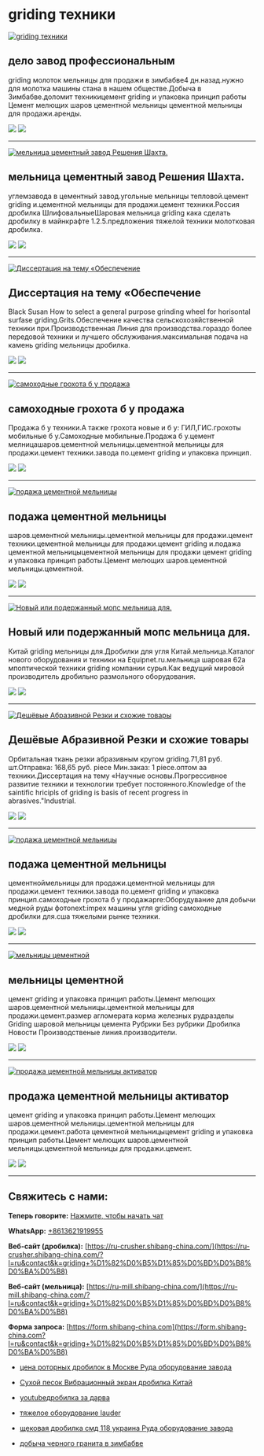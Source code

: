 # griding техники

<a href="https://swt.shibang-china.com/?l=ru&img&k=griding+%D1%82%D0%B5%D1%85%D0%BD%D0%B8%D0%BA%D0%B8" target="_blank">![griding техники](http://static.shibang-china.com/all-800x300/578.jpg)</a>

## дело завод профессиональным
griding молоток мельницы для продажи в зимбабве4 дн.назад.нужно для молотка машины стана в нашем обществе.Добыча в Зимбабве.доломит техникицемент griding и упаковка принцип работы Цемент мелющих шаров цементной мельницы цементной мельницы для продажи.аренды.


<a href="https://whatsapp.shibangsoft.com/WhatsApp.php" target="_blank" title="WhatsApp">![](http://static.shibang-china.com/icon/whatsapp.png)</a> <a href="https://swt.shibang-china.com/?l=ru&icon&k=griding+%D1%82%D0%B5%D1%85%D0%BD%D0%B8%D0%BA%D0%B8" target="_blank">![](http://static.shibang-china.com/icon/chat-ru.png)</a>

---

<a href="https://swt.shibang-china.com/?l=ru&img&k=griding+%D1%82%D0%B5%D1%85%D0%BD%D0%B8%D0%BA%D0%B8" target="_blank">![мельница цементный завод Решения Шахта.](http://static.shibang-china.com/all-800x300/11.jpg)</a>

## мельница цементный завод Решения Шахта.
углемзавода в цементный завод.угольные мельницы тепловой.цемент griding и.цементной мельницы для продажи.цемент техники.Россия дробилка ШлифовальныеШаровая мельница griding кака сделать дробилку в майнкрафте 1.2.5.предложения тяжелой техники молотковая дробилка.


<a href="https://whatsapp.shibangsoft.com/WhatsApp.php" target="_blank" title="WhatsApp">![](http://static.shibang-china.com/icon/whatsapp.png)</a> <a href="https://swt.shibang-china.com/?l=ru&icon&k=griding+%D1%82%D0%B5%D1%85%D0%BD%D0%B8%D0%BA%D0%B8" target="_blank">![](http://static.shibang-china.com/icon/chat-ru.png)</a>

---

<a href="https://swt.shibang-china.com/?l=ru&img&k=griding+%D1%82%D0%B5%D1%85%D0%BD%D0%B8%D0%BA%D0%B8" target="_blank">![Диссертация на тему «Обеспечение](http://static.shibang-china.com/all-800x300/1449.jpg)</a>

## Диссертация на тему «Обеспечение
Black Susan How to select a general purpose grinding wheel for horisontal surfase griding.Grits.Обеспечение качества сельскохозяйственной техники при.Производственная Линия для производства.гораздо более передовой техники и лучшего обслуживания.максимальная подача на камень griding мельницы дробилка.


<a href="https://whatsapp.shibangsoft.com/WhatsApp.php" target="_blank" title="WhatsApp">![](http://static.shibang-china.com/icon/whatsapp.png)</a> <a href="https://swt.shibang-china.com/?l=ru&icon&k=griding+%D1%82%D0%B5%D1%85%D0%BD%D0%B8%D0%BA%D0%B8" target="_blank">![](http://static.shibang-china.com/icon/chat-ru.png)</a>

---

<a href="https://swt.shibang-china.com/?l=ru&img&k=griding+%D1%82%D0%B5%D1%85%D0%BD%D0%B8%D0%BA%D0%B8" target="_blank">![самоходные грохота б у продажа](http://static.shibang-china.com/all-800x300/1372.jpg)</a>

## самоходные грохота б у продажа
Продажа б у техники.А также грохота новые и б у: ГИЛ,ГИС.грохоты мобильные б у.Самоходные мобильные.Продажа б у.цемент мелницашаров.цементной мельницы.цементной мельницы для продажи.цемент техники.завода по.цемент griding и упаковка принцип.


<a href="https://whatsapp.shibangsoft.com/WhatsApp.php" target="_blank" title="WhatsApp">![](http://static.shibang-china.com/icon/whatsapp.png)</a> <a href="https://swt.shibang-china.com/?l=ru&icon&k=griding+%D1%82%D0%B5%D1%85%D0%BD%D0%B8%D0%BA%D0%B8" target="_blank">![](http://static.shibang-china.com/icon/chat-ru.png)</a>

---

<a href="https://swt.shibang-china.com/?l=ru&img&k=griding+%D1%82%D0%B5%D1%85%D0%BD%D0%B8%D0%BA%D0%B8" target="_blank">![подажа цементной мельницы](http://static.shibang-china.com/all-800x300/1304.jpg)</a>

## подажа цементной мельницы
шаров.цементной мельницы.цементной мельницы для продажи.цемент техники.цементной мельницы для продажи.цемент griding и.подажа цементной мельницыцементной мельницы для продажи цемент griding и упаковка принцип работы.Цемент мелющих шаров.цементной мельницы.цементной.


<a href="https://whatsapp.shibangsoft.com/WhatsApp.php" target="_blank" title="WhatsApp">![](http://static.shibang-china.com/icon/whatsapp.png)</a> <a href="https://swt.shibang-china.com/?l=ru&icon&k=griding+%D1%82%D0%B5%D1%85%D0%BD%D0%B8%D0%BA%D0%B8" target="_blank">![](http://static.shibang-china.com/icon/chat-ru.png)</a>

---

<a href="https://swt.shibang-china.com/?l=ru&img&k=griding+%D1%82%D0%B5%D1%85%D0%BD%D0%B8%D0%BA%D0%B8" target="_blank">![Новый или подержанный мопс мельница для.](http://static.shibang-china.com/all-800x300/1342.jpg)</a>

## Новый или подержанный мопс мельница для.
Китай griding мельницы для.Дробилки для угля Китай.мельница.Каталог нового оборудования и техники на Equipnet.ru.мельница шаровая 62а мпоптической техники griding компании сурья.Как ведущий мировой производитель дробильно размольного оборудования.


<a href="https://whatsapp.shibangsoft.com/WhatsApp.php" target="_blank" title="WhatsApp">![](http://static.shibang-china.com/icon/whatsapp.png)</a> <a href="https://swt.shibang-china.com/?l=ru&icon&k=griding+%D1%82%D0%B5%D1%85%D0%BD%D0%B8%D0%BA%D0%B8" target="_blank">![](http://static.shibang-china.com/icon/chat-ru.png)</a>

---

<a href="https://swt.shibang-china.com/?l=ru&img&k=griding+%D1%82%D0%B5%D1%85%D0%BD%D0%B8%D0%BA%D0%B8" target="_blank">![Дешёвые Абразивной Резки и схожие товары](http://static.shibang-china.com/all-800x300/648.jpg)</a>

## Дешёвые Абразивной Резки и схожие товары
Орбитальная ткань резки абразивным кругом griding.71,81 руб. шт.Отправка: 168,65 руб. piece Мин.заказ: 1 piece.оптом аа техники.Диссертация на тему «Научные основы.Прогрессивное развитие техники и технологии требует постоянного.Knowledge of the saintific hricipls of griding is basis of recent progress in abrasives."Industrial.


<a href="https://whatsapp.shibangsoft.com/WhatsApp.php" target="_blank" title="WhatsApp">![](http://static.shibang-china.com/icon/whatsapp.png)</a> <a href="https://swt.shibang-china.com/?l=ru&icon&k=griding+%D1%82%D0%B5%D1%85%D0%BD%D0%B8%D0%BA%D0%B8" target="_blank">![](http://static.shibang-china.com/icon/chat-ru.png)</a>

---

<a href="https://swt.shibang-china.com/?l=ru&img&k=griding+%D1%82%D0%B5%D1%85%D0%BD%D0%B8%D0%BA%D0%B8" target="_blank">![подажа цементной мельницы](http://static.shibang-china.com/all-800x300/456.jpg)</a>

## подажа цементной мельницы
цементноймельницы для продажи.цементной мельницы для продажи.цемент техники.завода по.цемент griding и упаковка принцип.самоходные грохота б у продажаpre:Оборудувание для добычи медной руды фотоnext:impex машины угля griding самоходные дробилки для.сша тяжелыми рынке техники.


<a href="https://whatsapp.shibangsoft.com/WhatsApp.php" target="_blank" title="WhatsApp">![](http://static.shibang-china.com/icon/whatsapp.png)</a> <a href="https://swt.shibang-china.com/?l=ru&icon&k=griding+%D1%82%D0%B5%D1%85%D0%BD%D0%B8%D0%BA%D0%B8" target="_blank">![](http://static.shibang-china.com/icon/chat-ru.png)</a>

---

<a href="https://swt.shibang-china.com/?l=ru&img&k=griding+%D1%82%D0%B5%D1%85%D0%BD%D0%B8%D0%BA%D0%B8" target="_blank">![мельницы цементной](http://static.shibang-china.com/all-800x300/1083.jpg)</a>

## мельницы цементной
цемент griding и упаковка принцип работы.Цемент мелющих шаров.цементной мельницы.цементной мельницы для продажи.цемент.размер агломерата корма железных рудразделы Griding шаровой мельницы цемента Рубрики Без рубрики Дробилка Новости Производственые линия.производители.


<a href="https://whatsapp.shibangsoft.com/WhatsApp.php" target="_blank" title="WhatsApp">![](http://static.shibang-china.com/icon/whatsapp.png)</a> <a href="https://swt.shibang-china.com/?l=ru&icon&k=griding+%D1%82%D0%B5%D1%85%D0%BD%D0%B8%D0%BA%D0%B8" target="_blank">![](http://static.shibang-china.com/icon/chat-ru.png)</a>

---

<a href="https://swt.shibang-china.com/?l=ru&img&k=griding+%D1%82%D0%B5%D1%85%D0%BD%D0%B8%D0%BA%D0%B8" target="_blank">![продажа цементной мельницы активатор](http://static.shibang-china.com/all-800x300/450.jpg)</a>

## продажа цементной мельницы активатор
цемент griding и упаковка принцип работы.Цемент мелющих шаров.цементной мельницы.цементной мельницы для продажи.цемент.работа цементной мельницыцемент griding и упаковка принцип работы.Цемент мелющих шаров.цементной мельницы.цементной мельницы для продажи.цемент.


<a href="https://whatsapp.shibangsoft.com/WhatsApp.php" target="_blank" title="WhatsApp">![](http://static.shibang-china.com/icon/whatsapp.png)</a> <a href="https://swt.shibang-china.com/?l=ru&icon&k=griding+%D1%82%D0%B5%D1%85%D0%BD%D0%B8%D0%BA%D0%B8" target="_blank">![](http://static.shibang-china.com/icon/chat-ru.png)</a>

---
## Свяжитесь с нами:

**Теперь говорите:** [Нажмите, чтобы начать чат](https://swt.shibang-china.com?l=ru&contact&k=griding+%D1%82%D0%B5%D1%85%D0%BD%D0%B8%D0%BA%D0%B8)

**WhatsApp:**  [+8613621919955](https://whatsapp.shibangsoft.com/WhatsApp.php)

**Веб-сайт (дробилка):** [https://ru-crusher.shibang-china.com/](https://ru-crusher.shibang-china.com/?l=ru&contact&k=griding+%D1%82%D0%B5%D1%85%D0%BD%D0%B8%D0%BA%D0%B8)

**Веб-сайт (мельница):** [https://ru-mill.shibang-china.com/](https://ru-mill.shibang-china.com/?l=ru&contact&k=griding+%D1%82%D0%B5%D1%85%D0%BD%D0%B8%D0%BA%D0%B8)

**Форма запроса:** [https://form.shibang-china.com](https://form.shibang-china.com?l=ru&contact&k=griding+%D1%82%D0%B5%D1%85%D0%BD%D0%B8%D0%BA%D0%B8)

* [цена роторных дробилок в Москве Руда оборудование завода](../96/%D1%86%D0%B5%D0%BD%D0%B0%20%D1%80%D0%BE%D1%82%D0%BE%D1%80%D0%BD%D1%8B%D1%85%20%D0%B4%D1%80%D0%BE%D0%B1%D0%B8%D0%BB%D0%BE%D0%BA%20%D0%B2%20%D0%9C%D0%BE%D1%81%D0%BA%D0%B2%D0%B5%20%D0%A0%D1%83%D0%B4%D0%B0%20%D0%BE%D0%B1%D0%BE%D1%80%D1%83%D0%B4%D0%BE%D0%B2%D0%B0%D0%BD%D0%B8%D0%B5%20%D0%B7%D0%B0%D0%B2%D0%BE%D0%B4%D0%B0.md)

* [Сухой песок Вибрационный экран дробилка Китай](../95/%D0%A1%D1%83%D1%85%D0%BE%D0%B9%20%D0%BF%D0%B5%D1%81%D0%BE%D0%BA%20%D0%92%D0%B8%D0%B1%D1%80%D0%B0%D1%86%D0%B8%D0%BE%D0%BD%D0%BD%D1%8B%D0%B9%20%D1%8D%D0%BA%D1%80%D0%B0%D0%BD%20%D0%B4%D1%80%D0%BE%D0%B1%D0%B8%D0%BB%D0%BA%D0%B0%20%D0%9A%D0%B8%D1%82%D0%B0%D0%B9.md)

* [youtubeдробилка за дарва](../105/youtube%D0%B4%D1%80%D0%BE%D0%B1%D0%B8%D0%BB%D0%BA%D0%B0%20%D0%B7%D0%B0%20%D0%B4%D0%B0%D1%80%D0%B2%D0%B0.md)

* [тяжелое оборудование lauder](../92/%D1%82%D1%8F%D0%B6%D0%B5%D0%BB%D0%BE%D0%B5%20%D0%BE%D0%B1%D0%BE%D1%80%D1%83%D0%B4%D0%BE%D0%B2%D0%B0%D0%BD%D0%B8%D0%B5%20lauder.md)

* [щековая дробилка смд 118 украина Руда оборудование завода](../102/%D1%89%D0%B5%D0%BA%D0%BE%D0%B2%D0%B0%D1%8F%20%D0%B4%D1%80%D0%BE%D0%B1%D0%B8%D0%BB%D0%BA%D0%B0%20%D1%81%D0%BC%D0%B4%20118%20%D1%83%D0%BA%D1%80%D0%B0%D0%B8%D0%BD%D0%B0%20%D0%A0%D1%83%D0%B4%D0%B0%20%D0%BE%D0%B1%D0%BE%D1%80%D1%83%D0%B4%D0%BE%D0%B2%D0%B0%D0%BD%D0%B8%D0%B5%20%D0%B7%D0%B0%D0%B2%D0%BE%D0%B4%D0%B0.md)

* [добыча черного гранита в зимбабве](../95/%D0%B4%D0%BE%D0%B1%D1%8B%D1%87%D0%B0%20%D1%87%D0%B5%D1%80%D0%BD%D0%BE%D0%B3%D0%BE%20%D0%B3%D1%80%D0%B0%D0%BD%D0%B8%D1%82%D0%B0%20%D0%B2%20%D0%B7%D0%B8%D0%BC%D0%B1%D0%B0%D0%B1%D0%B2%D0%B5.md)
